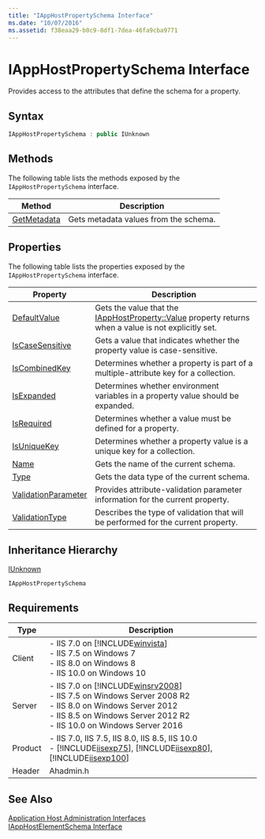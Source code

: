 ```yaml
---
title: "IAppHostPropertySchema Interface"
ms.date: "10/07/2016"
ms.assetid: f38eaa29-b0c9-8df1-7dea-46fa9cba9771
---
```

# IAppHostPropertySchema Interface
Provides access to the attributes that define the schema for a property.  
  
## Syntax  
  
```cpp  
IAppHostPropertySchema : public IUnknown  
```  
  
## Methods  
 The following table lists the methods exposed by the `IAppHostPropertySchema` interface.  
  
|Method|Description|  
|------------|-----------------|  
|[GetMetadata](../../web-development-reference\native-code-api-reference/iapphostpropertyschema-getmetadata-method.md)|Gets metadata values from the schema.|  
  
## Properties  
 The following table lists the properties exposed by the `IAppHostPropertySchema` interface.  
  
|Property|Description|  
|--------------|-----------------|  
|[DefaultValue](../../web-development-reference\native-code-api-reference/iapphostpropertyschema-defaultvalue-property.md)|Gets the value that the [IAppHostProperty::Value](../../web-development-reference\native-code-api-reference/iapphostproperty-value-property.md) property returns when a value is not explicitly set.|  
|[IsCaseSensitive](../../web-development-reference\native-code-api-reference/iapphostpropertyschema-iscasesensitive-property.md)|Gets a value that indicates whether the property value is case-sensitive.|  
|[IsCombinedKey](../../web-development-reference\native-code-api-reference/iapphostpropertyschema-iscombinedkey-property.md)|Determines whether a property is part of a multiple-attribute key for a collection.|  
|[IsExpanded](../../web-development-reference\native-code-api-reference/iapphostpropertyschema-isexpanded-property.md)|Determines whether environment variables in a property value should be expanded.|  
|[IsRequired](../../web-development-reference\native-code-api-reference/iapphostpropertyschema-isrequired-property.md)|Determines whether a value must be defined for a property.|  
|[IsUniqueKey](../../web-development-reference\native-code-api-reference/iapphostpropertyschema-isuniquekey-property.md)|Determines whether a property value is a unique key for a collection.|  
|[Name](../../web-development-reference\native-code-api-reference/iapphostpropertyschema-name-property.md)|Gets the name of the current schema.|  
|[Type](../../web-development-reference\native-code-api-reference/iapphostpropertyschema-type-property.md)|Gets the data type of the current schema.|  
|[ValidationParameter](../../web-development-reference\native-code-api-reference/iapphostpropertyschema-validationparameter-property.md)|Provides attribute-validation parameter information for the current property.|  
|[ValidationType](../../web-development-reference\native-code-api-reference/iapphostpropertyschema-validationtype-property.md)|Describes the type of validation that will be performed for the current property.|  
  
## Inheritance Hierarchy  
 [IUnknown](http://go.microsoft.com/fwlink/?LinkId=55951)  
  
 `IAppHostPropertySchema`  
  
## Requirements  
  
|Type|Description|  
|----------|-----------------|  
|Client|-   IIS 7.0 on [!INCLUDE[winvista](../../wmi-provider/includes/winvista-md.md)]<br />-   IIS 7.5 on Windows 7<br />-   IIS 8.0 on Windows 8<br />-   IIS 10.0 on Windows 10|  
|Server|-   IIS 7.0 on [!INCLUDE[winsrv2008](../../wmi-provider/includes/winsrv2008-md.md)]<br />-   IIS 7.5 on Windows Server 2008 R2<br />-   IIS 8.0 on Windows Server 2012<br />-   IIS 8.5 on Windows Server 2012 R2<br />-   IIS 10.0 on Windows Server 2016|  
|Product|-   IIS 7.0, IIS 7.5, IIS 8.0, IIS 8.5, IIS 10.0<br />-   [!INCLUDE[iisexp75](../../web-development-reference/native-code-api-reference/includes/iisexp75-md.md)], [!INCLUDE[iisexp80](../../web-development-reference/native-code-api-reference/includes/iisexp80-md.md)], [!INCLUDE[iisexp100](../../web-development-reference/native-code-api-reference/includes/iisexp100-md.md)]|  
|Header|Ahadmin.h|  
  
## See Also  
 [Application Host Administration Interfaces](../../web-development-reference\native-code-api-reference/application-host-administration-interfaces.md)   
 [IAppHostElementSchema Interface](../../web-development-reference\native-code-api-reference/iapphostelementschema-interface.md)